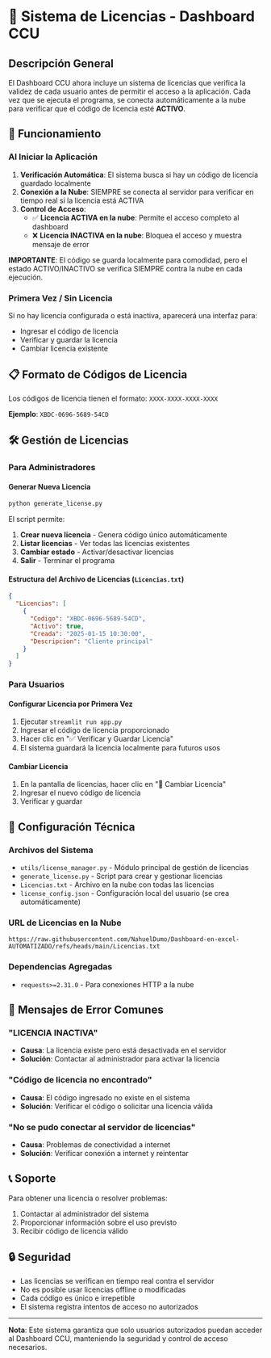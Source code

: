 # 🔐 Sistema de Licencias - Dashboard CCU

## Descripción General

El Dashboard CCU ahora incluye un sistema de licencias que verifica la validez de cada usuario antes de permitir el acceso a la aplicación. Cada vez que se ejecuta el programa, se conecta automáticamente a la nube para verificar que el código de licencia esté **ACTIVO**.

## 🚀 Funcionamiento

### Al Iniciar la Aplicación
1. **Verificación Automática**: El sistema busca si hay un código de licencia guardado localmente
2. **Conexión a la Nube**: SIEMPRE se conecta al servidor para verificar en tiempo real si la licencia está ACTIVA
3. **Control de Acceso**: 
   - ✅ **Licencia ACTIVA en la nube**: Permite el acceso completo al dashboard
   - ❌ **Licencia INACTIVA en la nube**: Bloquea el acceso y muestra mensaje de error

**IMPORTANTE**: El código se guarda localmente para comodidad, pero el estado ACTIVO/INACTIVO se verifica SIEMPRE contra la nube en cada ejecución.

### Primera Vez / Sin Licencia
Si no hay licencia configurada o está inactiva, aparecerá una interfaz para:
- Ingresar el código de licencia
- Verificar y guardar la licencia
- Cambiar licencia existente

## 📋 Formato de Códigos de Licencia

Los códigos de licencia tienen el formato: `XXXX-XXXX-XXXX-XXXX`

**Ejemplo**: `XBDC-0696-5689-54CD`

## 🛠️ Gestión de Licencias

### Para Administradores

#### Generar Nueva Licencia
```bash
python generate_license.py
```

El script permite:
1. **Crear nueva licencia** - Genera código único automáticamente
2. **Listar licencias** - Ver todas las licencias existentes
3. **Cambiar estado** - Activar/desactivar licencias
4. **Salir** - Terminar el programa

#### Estructura del Archivo de Licencias (`Licencias.txt`)
```json
{
  "Licencias": [
    {
      "Codigo": "XBDC-0696-5689-54CD",
      "Activo": true,
      "Creada": "2025-01-15 10:30:00",
      "Descripcion": "Cliente principal"
    }
  ]
}
```

### Para Usuarios

#### Configurar Licencia por Primera Vez
1. Ejecutar `streamlit run app.py`
2. Ingresar el código de licencia proporcionado
3. Hacer clic en "✅ Verificar y Guardar Licencia"
4. El sistema guardará la licencia localmente para futuros usos

#### Cambiar Licencia
1. En la pantalla de licencias, hacer clic en "🔄 Cambiar Licencia"
2. Ingresar el nuevo código de licencia
3. Verificar y guardar

## 🔧 Configuración Técnica

### Archivos del Sistema
- `utils/license_manager.py` - Módulo principal de gestión de licencias
- `generate_license.py` - Script para crear y gestionar licencias
- `Licencias.txt` - Archivo en la nube con todas las licencias
- `license_config.json` - Configuración local del usuario (se crea automáticamente)

### URL de Licencias en la Nube
```
https://raw.githubusercontent.com/NahuelDumo/Dashboard-en-excel-AUTOMATIZADO/refs/heads/main/Licencias.txt
```

### Dependencias Agregadas
- `requests>=2.31.0` - Para conexiones HTTP a la nube

## 🚨 Mensajes de Error Comunes

### "LICENCIA INACTIVA"
- **Causa**: La licencia existe pero está desactivada en el servidor
- **Solución**: Contactar al administrador para activar la licencia

### "Código de licencia no encontrado"
- **Causa**: El código ingresado no existe en el sistema
- **Solución**: Verificar el código o solicitar una licencia válida

### "No se pudo conectar al servidor de licencias"
- **Causa**: Problemas de conectividad a internet
- **Solución**: Verificar conexión a internet y reintentar

## 📞 Soporte

Para obtener una licencia o resolver problemas:
1. Contactar al administrador del sistema
2. Proporcionar información sobre el uso previsto
3. Recibir código de licencia válido

## 🔒 Seguridad

- Las licencias se verifican en tiempo real contra el servidor
- No es posible usar licencias offline o modificadas
- Cada código es único e irrepetible
- El sistema registra intentos de acceso no autorizados

---

**Nota**: Este sistema garantiza que solo usuarios autorizados puedan acceder al Dashboard CCU, manteniendo la seguridad y control de acceso necesarios.

